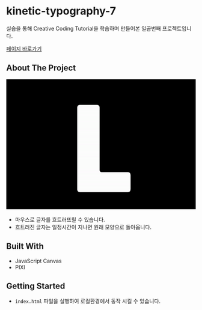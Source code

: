 # kinetic-typography-7
실습을 통해 Creative Coding Tutorial을 학습하며 만들어본 일곱번째 프로젝트입니다.

[페이지 바로가기](https://mooyeon-choi.github.io/kinetic-typography-7/)

## About The Project

[![Example](./images/kinetic-typography-7-example.gif)](https://mooyeon-choi.github.io/kinetic-typography-7/)

* 마우스로 글자를 흐트러뜨릴 수 있습니다.
* 흐트러진 글자는 일정시간이 지나면 원래 모양으로 돌아옵니다.

## Built With

* JavaScript Canvas
* PIXI

## Getting Started

* `index.html` 파일을 실행하여 로컬환경에서 동작 시킬 수 있습니다.